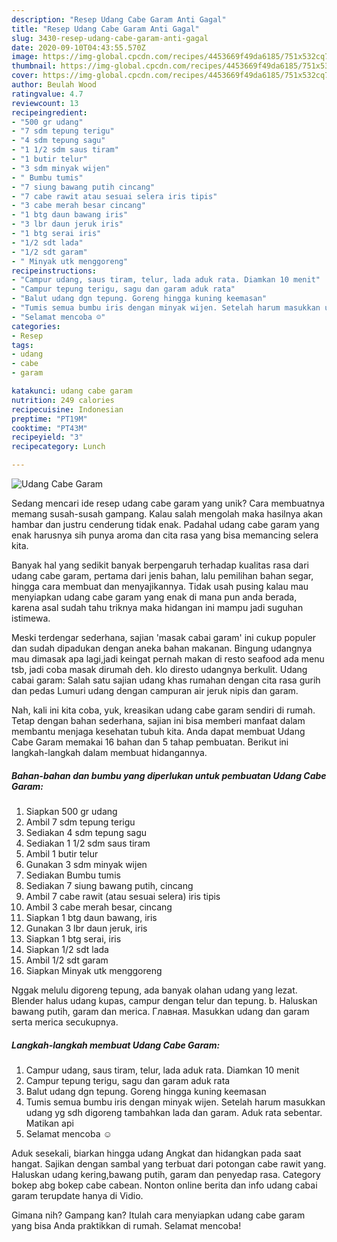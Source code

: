 ```yaml
---
description: "Resep Udang Cabe Garam Anti Gagal"
title: "Resep Udang Cabe Garam Anti Gagal"
slug: 3430-resep-udang-cabe-garam-anti-gagal
date: 2020-09-10T04:43:55.570Z
image: https://img-global.cpcdn.com/recipes/4453669f49da6185/751x532cq70/udang-cabe-garam-foto-resep-utama.jpg
thumbnail: https://img-global.cpcdn.com/recipes/4453669f49da6185/751x532cq70/udang-cabe-garam-foto-resep-utama.jpg
cover: https://img-global.cpcdn.com/recipes/4453669f49da6185/751x532cq70/udang-cabe-garam-foto-resep-utama.jpg
author: Beulah Wood
ratingvalue: 4.7
reviewcount: 13
recipeingredient:
- "500 gr udang"
- "7 sdm tepung terigu"
- "4 sdm tepung sagu"
- "1 1/2 sdm saus tiram"
- "1 butir telur"
- "3 sdm minyak wijen"
- " Bumbu tumis"
- "7 siung bawang putih cincang"
- "7 cabe rawit atau sesuai selera iris tipis"
- "3 cabe merah besar cincang"
- "1 btg daun bawang iris"
- "3 lbr daun jeruk iris"
- "1 btg serai iris"
- "1/2 sdt lada"
- "1/2 sdt garam"
- " Minyak utk menggoreng"
recipeinstructions:
- "Campur udang, saus tiram, telur, lada aduk rata. Diamkan 10 menit"
- "Campur tepung terigu, sagu dan garam aduk rata"
- "Balut udang dgn tepung. Goreng hingga kuning keemasan"
- "Tumis semua bumbu iris dengan minyak wijen. Setelah harum masukkan udang yg sdh digoreng tambahkan lada dan garam. Aduk rata sebentar. Matikan api"
- "Selamat mencoba ☺"
categories:
- Resep
tags:
- udang
- cabe
- garam

katakunci: udang cabe garam 
nutrition: 249 calories
recipecuisine: Indonesian
preptime: "PT19M"
cooktime: "PT43M"
recipeyield: "3"
recipecategory: Lunch

---
```



![Udang Cabe Garam](https://img-global.cpcdn.com/recipes/4453669f49da6185/751x532cq70/udang-cabe-garam-foto-resep-utama.jpg)

Sedang mencari ide resep udang cabe garam yang unik? Cara membuatnya memang susah-susah gampang. Kalau salah mengolah maka hasilnya akan hambar dan justru cenderung tidak enak. Padahal udang cabe garam yang enak harusnya sih punya aroma dan cita rasa yang bisa memancing selera kita.

Banyak hal yang sedikit banyak berpengaruh terhadap kualitas rasa dari udang cabe garam, pertama dari jenis bahan, lalu pemilihan bahan segar, hingga cara membuat dan menyajikannya. Tidak usah pusing kalau mau menyiapkan udang cabe garam yang enak di mana pun anda berada, karena asal sudah tahu triknya maka hidangan ini mampu jadi suguhan istimewa.

Meski terdengar sederhana, sajian &#39;masak cabai garam&#39; ini cukup populer dan sudah dipadukan dengan aneka bahan makanan. Bingung udangnya mau dimasak apa lagi,jadi keingat pernah makan di resto seafood ada menu tsb, jadi coba masak dirumah deh. klo diresto udangnya berkulit. Udang cabai garam: Salah satu sajian udang khas rumahan dengan cita rasa gurih dan pedas Lumuri udang dengan campuran air jeruk nipis dan garam.


Nah, kali ini kita coba, yuk, kreasikan udang cabe garam sendiri di rumah. Tetap dengan bahan sederhana, sajian ini bisa memberi manfaat dalam membantu menjaga kesehatan tubuh kita. Anda dapat membuat Udang Cabe Garam memakai 16 bahan dan 5 tahap pembuatan. Berikut ini langkah-langkah dalam membuat hidangannya.

<!--inarticleads1-->

##### Bahan-bahan dan bumbu yang diperlukan untuk pembuatan Udang Cabe Garam:

1. Siapkan 500 gr udang
1. Ambil 7 sdm tepung terigu
1. Sediakan 4 sdm tepung sagu
1. Sediakan 1 1/2 sdm saus tiram
1. Ambil 1 butir telur
1. Gunakan 3 sdm minyak wijen
1. Sediakan  Bumbu tumis
1. Sediakan 7 siung bawang putih, cincang
1. Ambil 7 cabe rawit (atau sesuai selera) iris tipis
1. Ambil 3 cabe merah besar, cincang
1. Siapkan 1 btg daun bawang, iris
1. Gunakan 3 lbr daun jeruk, iris
1. Siapkan 1 btg serai, iris
1. Siapkan 1/2 sdt lada
1. Ambil 1/2 sdt garam
1. Siapkan  Minyak utk menggoreng


Nggak melulu digoreng tepung, ada banyak olahan udang yang lezat. Blender halus udang kupas, campur dengan telur dan tepung. b. Haluskan bawang putih, garam dan merica. Главная. Masukkan udang dan garam serta merica secukupnya. 

<!--inarticleads2-->

##### Langkah-langkah membuat Udang Cabe Garam:

1. Campur udang, saus tiram, telur, lada aduk rata. Diamkan 10 menit
1. Campur tepung terigu, sagu dan garam aduk rata
1. Balut udang dgn tepung. Goreng hingga kuning keemasan
1. Tumis semua bumbu iris dengan minyak wijen. Setelah harum masukkan udang yg sdh digoreng tambahkan lada dan garam. Aduk rata sebentar. Matikan api
1. Selamat mencoba ☺


Aduk sesekali, biarkan hingga udang Angkat dan hidangkan pada saat hangat. Sajikan dengan sambal yang terbuat dari potongan cabe rawit yang. Haluskan udang kering,bawang putih, garam dan penyedap rasa. Category bokep abg bokep cabe cabean. Nonton online berita dan info udang cabai garam terupdate hanya di Vidio. 

Gimana nih? Gampang kan? Itulah cara menyiapkan udang cabe garam yang bisa Anda praktikkan di rumah. Selamat mencoba!
